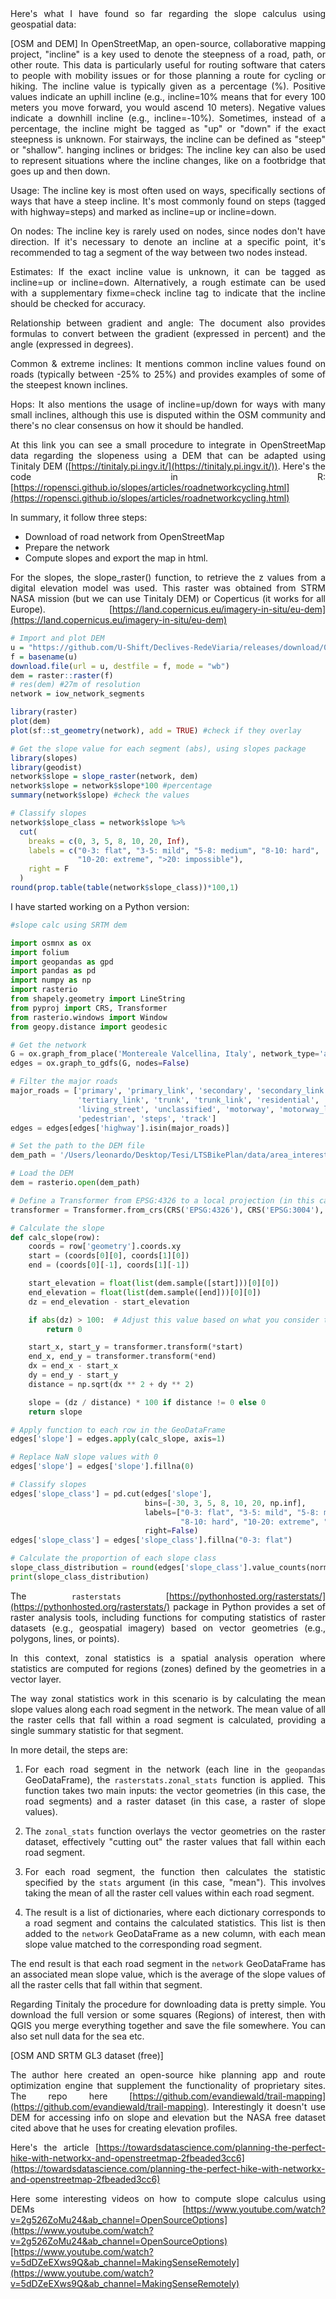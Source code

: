 <div style="text-align: justify;">
Here's what I have found so far regarding the slope calculus using geospatial data:

[OSM and DEM]
In OpenStreetMap, an open-source, collaborative mapping project, "incline" is a key used to denote the steepness of a road, path, or other route. This data is particularly useful for routing software that caters to people with mobility issues or for those planning a route for cycling or hiking.
The incline value is typically given as a percentage (%). Positive values indicate an uphill incline (e.g., incline=10% means that for every 100 meters you move forward, you would ascend 10 meters). Negative values indicate a downhill incline (e.g., incline=-10%). Sometimes, instead of a percentage, the incline might be tagged as "up" or "down" if the exact steepness is unknown. For stairways, the incline can be defined as "steep" or "shallow".
hanging inclines or bridges: The incline key can also be used to represent situations where the incline changes, like on a footbridge that goes up and then down.

Usage: The incline key is most often used on ways, specifically sections of ways that have a steep incline. It's most commonly found on steps (tagged with highway=steps) and marked as incline=up or incline=down.

On nodes: The incline key is rarely used on nodes, since nodes don't have direction. If it's necessary to denote an incline at a specific point, it's recommended to tag a segment of the way between two nodes instead.

Estimates: If the exact incline value is unknown, it can be tagged as incline=up or incline=down. Alternatively, a rough estimate can be used with a supplementary fixme=check incline tag to indicate that the incline should be checked for accuracy.

Relationship between gradient and angle: The document also provides formulas to convert between the gradient (expressed in percent) and the angle (expressed in degrees).

Common & extreme inclines: It mentions common incline values found on roads (typically between -25% to 25%) and provides examples of some of the steepest known inclines.

Hops: It also mentions the usage of incline=up/down for ways with many small inclines, although this use is disputed within the OSM community and there's no clear consensus on how it should be handled.

At this link you can see a small procedure to integrate in OpenStreetMap data regarding the slopeness using a DEM that can be adapted using Tinitaly DEM ([https://tinitaly.pi.ingv.it/](https://tinitaly.pi.ingv.it/)). Here's the code in R: [https://ropensci.github.io/slopes/articles/roadnetworkcycling.html](https://ropensci.github.io/slopes/articles/roadnetworkcycling.html)

In summary, it follow three steps:
- Download of road network from OpenStreetMap
- Prepare the network
- Compute slopes and export the map in html.
  
For the slopes, the slope_raster() function, to retrieve the z values from a digital elevation model was used. This raster was obtained from STRM NASA mission (but we can use Tinitaly DEM) or Coperticus (it works for all Europe). [https://land.copernicus.eu/imagery-in-situ/eu-dem](https://land.copernicus.eu/imagery-in-situ/eu-dem)

```R
# Import and plot DEM
u = "https://github.com/U-Shift/Declives-RedeViaria/releases/download/0.2/IsleOfWightNASA_clip.tif"
f = basename(u)
download.file(url = u, destfile = f, mode = "wb")
dem = raster::raster(f)
# res(dem) #27m of resolution
network = iow_network_segments

library(raster)
plot(dem)
plot(sf::st_geometry(network), add = TRUE) #check if they overlay

# Get the slope value for each segment (abs), using slopes package
library(slopes)
library(geodist)
network$slope = slope_raster(network, dem)
network$slope = network$slope*100 #percentage
summary(network$slope) #check the values

# Classify slopes
network$slope_class = network$slope %>%
  cut(
    breaks = c(0, 3, 5, 8, 10, 20, Inf),
    labels = c("0-3: flat", "3-5: mild", "5-8: medium", "8-10: hard", 
               "10-20: extreme", ">20: impossible"),
    right = F
  )
round(prop.table(table(network$slope_class))*100,1)
```

I have started working on a Python version:
```Python
#slope calc using SRTM dem

import osmnx as ox
import folium
import geopandas as gpd
import pandas as pd
import numpy as np
import rasterio
from shapely.geometry import LineString
from pyproj import CRS, Transformer
from rasterio.windows import Window
from geopy.distance import geodesic

# Get the network
G = ox.graph_from_place('Montereale Valcellina, Italy', network_type='all')
edges = ox.graph_to_gdfs(G, nodes=False)

# Filter the major roads
major_roads = ['primary', 'primary_link', 'secondary', 'secondary_link', 'tertiary',
               'tertiary_link', 'trunk', 'trunk_link', 'residential', 'cycleway',
               'living_street', 'unclassified', 'motorway', 'motorway_link',
               'pedestrian', 'steps', 'track']
edges = edges[edges['highway'].isin(major_roads)]

# Set the path to the DEM file
dem_path = '/Users/leonardo/Desktop/Tesi/LTSBikePlan/data/area_interested.tif'

# Load the DEM
dem = rasterio.open(dem_path)

# Define a Transformer from EPSG:4326 to a local projection (in this case, the Friuli Grid, EPSG:3004)
transformer = Transformer.from_crs(CRS('EPSG:4326'), CRS('EPSG:3004'), always_xy=True)

# Calculate the slope
def calc_slope(row):
    coords = row['geometry'].coords.xy
    start = (coords[0][0], coords[1][0])
    end = (coords[0][-1], coords[1][-1])

    start_elevation = float(list(dem.sample([start]))[0][0])
    end_elevation = float(list(dem.sample([end]))[0][0])
    dz = end_elevation - start_elevation

    if abs(dz) > 100:  # Adjust this value based on what you consider to be an "outlier"
        return 0

    start_x, start_y = transformer.transform(*start)
    end_x, end_y = transformer.transform(*end)
    dx = end_x - start_x
    dy = end_y - start_y
    distance = np.sqrt(dx ** 2 + dy ** 2)

    slope = (dz / distance) * 100 if distance != 0 else 0
    return slope

# Apply function to each row in the GeoDataFrame
edges['slope'] = edges.apply(calc_slope, axis=1)

# Replace NaN slope values with 0
edges['slope'] = edges['slope'].fillna(0)

# Classify slopes
edges['slope_class'] = pd.cut(edges['slope'],
                              bins=[-30, 3, 5, 8, 10, 20, np.inf],
                              labels=["0-3: flat", "3-5: mild", "5-8: medium",
                                      "8-10: hard", "10-20: extreme", ">20: impossible"],
                              right=False)
edges['slope_class'] = edges['slope_class'].fillna("0-3: flat")

# Calculate the proportion of each slope class
slope_class_distribution = round(edges['slope_class'].value_counts(normalize=True) * 100, 1)
print(slope_class_distribution)


```
The `rasterstats` [https://pythonhosted.org/rasterstats/](https://pythonhosted.org/rasterstats/) package in Python provides a set of raster analysis tools, including functions for computing statistics of raster datasets (e.g., geospatial imagery) based on vector geometries (e.g., polygons, lines, or points).

In this context, zonal statistics is a spatial analysis operation where statistics are computed for regions (zones) defined by the geometries in a vector layer.

The way zonal statistics work in this scenario is by calculating the mean slope values along each road segment in the network. The mean value of all the raster cells that fall within a road segment is calculated, providing a single summary statistic for that segment.

In more detail, the steps are:

1. For each road segment in the network (each line in the `geopandas` GeoDataFrame), the `rasterstats.zonal_stats` function is applied. This function takes two main inputs: the vector geometries (in this case, the road segments) and a raster dataset (in this case, a raster of slope values).

2. The `zonal_stats` function overlays the vector geometries on the raster dataset, effectively "cutting out" the raster values that fall within each road segment.

3. For each road segment, the function then calculates the statistic specified by the `stats` argument (in this case, "mean"). This involves taking the mean of all the raster cell values within each road segment.

4. The result is a list of dictionaries, where each dictionary corresponds to a road segment and contains the calculated statistics. This list is then added to the `network` GeoDataFrame as a new column, with each mean slope value matched to the corresponding road segment.

The end result is that each road segment in the `network` GeoDataFrame has an associated mean slope value, which is the average of the slope values of all the raster cells that fall within that segment.

Regarding Tinitaly the procedure for downloading data is pretty simple. You download the full version or some squares (Regions) of interest, then with QGIS you merge everything together and save the file somewhere. You can also set null data for the sea etc.

[OSM AND SRTM GL3 dataset (free)]

The author here created an open-source hike planning app and route optimization engine that supplement the functionality of proprietary sites.
The repo here [https://github.com/evandiewald/trail-mapping](https://github.com/evandiewald/trail-mapping).
Interestingly it doesn't use DEM for accessing info on slope and elevation but the NASA free dataset cited above that he uses for creating elevation profiles.

Here's the article [https://towardsdatascience.com/planning-the-perfect-hike-with-networkx-and-openstreetmap-2fbeaded3cc6](https://towardsdatascience.com/planning-the-perfect-hike-with-networkx-and-openstreetmap-2fbeaded3cc6)


Here some interesting videos on how to compute slope calculus using DEMs [https://www.youtube.com/watch?v=2g526ZoMu24&ab_channel=OpenSourceOptions](https://www.youtube.com/watch?v=2g526ZoMu24&ab_channel=OpenSourceOptions)[https://www.youtube.com/watch?v=5dDZeEXws9Q&ab_channel=MakingSenseRemotely](https://www.youtube.com/watch?v=5dDZeEXws9Q&ab_channel=MakingSenseRemotely)
</div>


